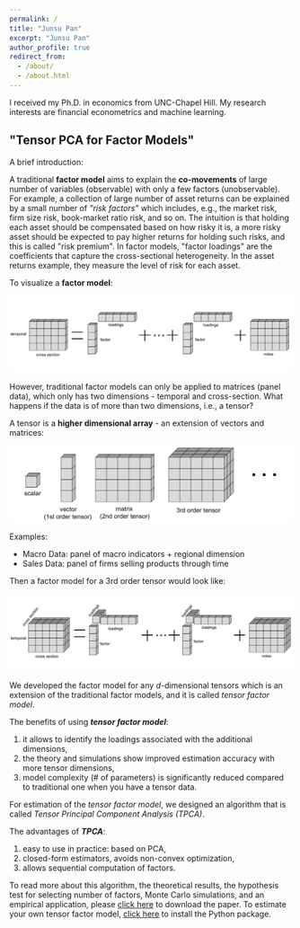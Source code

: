 ```yaml
---
permalink: /
title: "Junsu Pan"
excerpt: "Junsu Pan"
author_profile: true
redirect_from:
  - /about/
  - /about.html
---
```


I received my Ph.D. in economics from UNC-Chapel Hill. My research interests are financial econometrics and machine learning.

## "Tensor PCA for Factor Models"
A brief introduction:

A traditional **factor model** aims to explain the **co-movements** of large number of variables (observable) with only a few factors (unobservable). For example, a collection of large number of asset returns can be explained by a small number of *"risk factors"* which includes, e.g., the market risk, firm size risk, book-market ratio risk, and so on. The intuition is that holding each asset should be compensated based on how risky it is, a more risky asset should be expected to pay higher returns for holding such risks, and this is called "risk premium". In factor models, "factor loadings" are the coefficients that capture the cross-sectional heterogeneity. In the asset returns example, they measure the level of risk for each asset.

To visualize a **factor model**:

![This is an alt text.](/files/SVD.png)

However, traditional factor models can only be applied to matrices (panel data), which only has two dimensions - temporal and cross-section. What happens if the data is of more than two dimensions, i.e., a tensor?

A tensor is a **higher dimensional array** - an extension of vectors and matrices:

![This is an alt text.](/files/Tensors.png)

Examples:
* Macro Data: panel of macro indicators + regional dimension
* Sales Data: panel of firms selling products through time

Then a factor model for a 3rd order tensor would look like:

![This is an alt text.](/files/tensor_CPD.png)

We developed the factor model for any *d*-dimensional tensors which is an extension of the traditional factor models, and it is called *tensor factor model*.

The benefits of using ***tensor factor model***:
1. it allows to identify the loadings associated with the additional dimensions,
1. the theory and simulations show improved estimation accuracy with more tensor dimensions,
1. model complexity (# of parameters) is significantly reduced compared to traditional one when you have a tensor data.

For estimation of the *tensor factor model*, we designed an algorithm that is called *Tensor Principal Component Analysis (TPCA)*.

The advantages of ***TPCA***:
1. easy to use in practice: based on PCA,
1. closed-form estimators, avoids non-convex optimization,
1. allows sequential computation of factors.

To read more about this algorithm, the theoretical results, the hypothesis test for selecting number of factors, Monte Carlo simulations, and an empirical application, please [click here](https://www.researchgate.net/publication/366595904_Tensor_PCA_for_Factor_Models) to download the paper. To estimate your own tensor factor model, [click here](https://github.com/junsupan/TensorPCA) to install the Python package.
